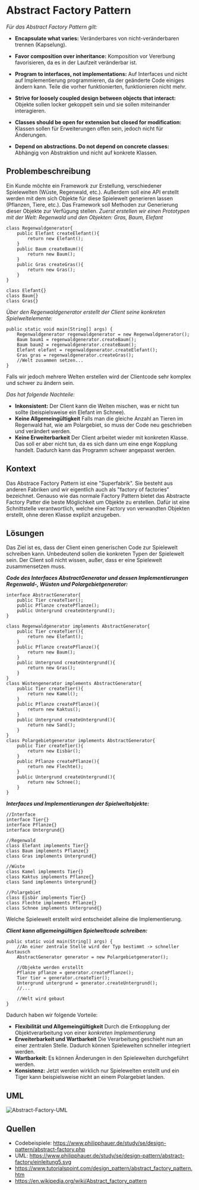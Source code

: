 Abstract Factory Pattern
========================
*Für das Abstract Factory Pattern gilt:*

 - **Encapsulate what varies:** 
 Veränderbares von nicht-veränderbaren trennen (Kapselung).
 
 - **Favor composition over inheritance:**
 Komposition vor Vererbung favorisieren, da es in der Laufzeit veränderbar ist.
 
 - **Program to interfaces, not implementations:**
 Auf Interfaces und nicht auf Implementierung programmieren, da der geänderte Code einiges ändern kann. Teile die vorher funktionierten, funktionieren nicht mehr.
 
 - **Strive for loosely coupled design between objects that interact:**
Objekte sollen locker gekoppelt sein und sie sollen miteinander interagieren.

 -  **Classes should be open for extension but closed for modification:**
Klassen sollen für Erweiterungen offen sein, jedoch nicht für Änderungen.

 -  **Depend on abstractions. Do not depend on concrete classes:**
Abhängig von Abstraktion und nicht auf konkrete Klassen.

 
Problembeschreibung
-------------------
Ein Kunde möchte ein Framework zur Erstellung, verschiedener Spielewelten (Wüste, Regenwald, etc.). Außerdem soll eine API erstellt werden mit dem sich Objekte für diese Spielewelt generieren lassen (Pflanzen, Tiere, etc.). Das Framework soll Methoden zur Generierung dieser Objekte zur Verfügung stellen.
*Zuerst erstellen wir einen Prototypen mit der Welt: Regenwald und den Objekten: Gras, Baum, Elefant*

	class Regenwaldgenerator{
	    public Elefant createElefant(){
	        return new Elefant();
	    }
	    public Baum createBaum(){
	        return new Baum();
	    }
	    public Gras createGras(){
	        return new Gras();
	    }
	}

	class Elefant{}
	class Baum{}
	class Gras{}	

*Über den Regenwaldgenerator erstellt der Client seine konkreten Spielweltelemente:*

	public static void main(String[] args) {
	    Regenwaldgenerator regenwaldgenerator = new Regenwaldgenerator();
	    Baum baum1 = regenwaldgenerator.createBaum();
	    Baum baum2 = regenwaldgenerator.createBaum();
	    Elefant elefant = regenwaldgenerator.createElefant();
	    Gras gras = regenwaldgenerator.createGras();
	    //Welt zusammen setzen...
	}		
Falls wir jedoch mehrere Welten erstellen wird der Clientcode sehr komplex und schwer zu ändern sein.

*Das hat folgende Nachteile:*

 - **Inkonsistent:** Der Client kann die Welten mischen, was er nicht tun sollte (beispielsweise ein Elefant im Schnee).
 - **Keine Allgemeingültigkeit** Falls man die gleiche Anzahl an Tieren im Regenwald hat, wie am Polargebiet, so muss der Code neu geschrieben und verändert werden.
 - **Keine Erweiterbarkeit** Der Client arbeitet wieder mit konkreten Klasse. Das soll er aber nicht tun, da es sich dann um eine enge Kopplung handelt. Dadurch kann das Programm schwer angepasst werden.

Kontext
-------------------
Das Abstrace Factory Pattern ist eine "Superfabrik". Sie besteht aus anderen Fabriken und wir eigentlich auch als "factory of factories" bezeichnet. Genauso wie das normale Factory Pattern bietet das Abstracte Factory Patter die beste Möglichkeit um Objekte zu erstellen. Dafür ist eine Schnittstelle verantwortlich, welche eine Factory von verwandten Objekten erstellt, ohne deren Klasse explizit anzugeben.	

Lösungen
--------
Das Ziel ist es, dass der Client einen generischen Code zur Spielewelt schreiben kann. Unbedeutend sollen die konkreten Typen der Spielewelt sein. Der Client soll nicht wissen, außer, dass er eine Spielewelt zusammensetzen muss.

***Code des Interfaces AbstractGenerator und dessen Implementierungen Regenwald-, Wüsten und Polargebietgenerator:***

	interface AbstractGenerator{
	    public Tier createTier();
	    public Pflanze createPflanze();
	    public Untergrund createUntergrund();
	}

	class Regenwaldgenerator implements AbstractGenerator{
	    public Tier createTier(){
	        return new Elefant();
	    }
	    public Pflanze createPflanze(){
	        return new Baum();
	    }
	    public Untergrund createUntergrund(){
	        return new Gras();
	    }
	}
	class Wüstengenerator implements AbstractGenerator{
	    public Tier createTier(){
	        return new Kamel();
	    }
	    public Pflanze createPflanze(){
	        return new Kaktus();
	    }
	    public Untergrund createUntergrund(){
	        return new Sand();
	    }
	}
	class Polargebietgenerator implements AbstractGenerator{
	    public Tier createTier(){
	        return new Eisbär();
	    }
	    public Pflanze createPflanze(){
	        return new Flechte();
	    }
	    public Untergrund createUntergrund(){
	        return new Schnee();
	    }
	}	

***Interfaces und Implementierungen der Spielweltobjekte:***
	
	//Interface
	interface Tier{}
	interface Pflanze{}
	interface Untergrund{}

	//Regenwald
	class Elefant implements Tier{}
	class Baum implements Pflanze{}
	class Gras implements Untergrund{}

	//Wüste
	class Kamel implements Tier{}
	class Kaktus implements Pflanze{}
	class Sand implements Untergrund{}

	//Polargebiet
	class Eisbär implements Tier{}
	class Flechte implements Pflanze{}
	class Schnee implements Untergrund{}	

Welche Spielewelt erstellt wird entscheidet alleine die Implementierung.

***Client kann allgemeingültigen Spielweltcode schreiben:***

	public static void main(String[] args) {
	    //An einer zentrale Stelle wird der Typ bestimmt -> schneller Austausch
	    AbstractGenerator generator = new Polargebietgenerator();
	    
	    //Objekte werden erstellt 
	    Pflanze pflanze = generator.createPflanze();
	    Tier tier = generator.createTier();
	    Untergrund untergrund = generator.createUntergrund();
	    //...
	    
	    //Welt wird gebaut
	}		


Dadurch haben wir folgende Vorteile:

 - **Flexibilität und Allgemeingültigkeit** Durch die Entkopplung der Objektverarbeitung von einer *konkreten Implementierung*
 - **Erweiterbarkeit und Wartbarkeit** Die Verarbeitung geschieht nun an einer zentralen Stelle. Dadurch können Spielewelten schneller integriert werden.
 - **Wartbarkeit:** Es können Änderungen in den Spielewelten durchgeführt werden.
 - **Konsistenz:** Jetzt werden wirklich nur Spielewelten erstellt und ein Tiger kann beispielsweise nicht an einem Polargebiet landen.

UML
-------------------	
![Abstract-Factory-UML](https://www.philipphauer.de/study/se/design-pattern/abstract-factory/einleitung5.svg)

Quellen
-------
- Codebeispiele: https://www.philipphauer.de/study/se/design-pattern/abstract-factory.php
- UML: https://www.philipphauer.de/study/se/design-pattern/abstract-factory/einleitung5.svg
- https://www.tutorialspoint.com/design_pattern/abstract_factory_pattern.htm
- https://en.wikipedia.org/wiki/Abstract_factory_pattern



